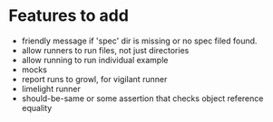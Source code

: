 # Features to add

* friendly message if 'spec' dir is missing or no spec filed found.
* allow runners to run files, not just directories
* allow running to run individual example
* mocks
* report runs to growl, for vigilant runner
* limelight runner
* should-be-same or some assertion that checks object reference equality
